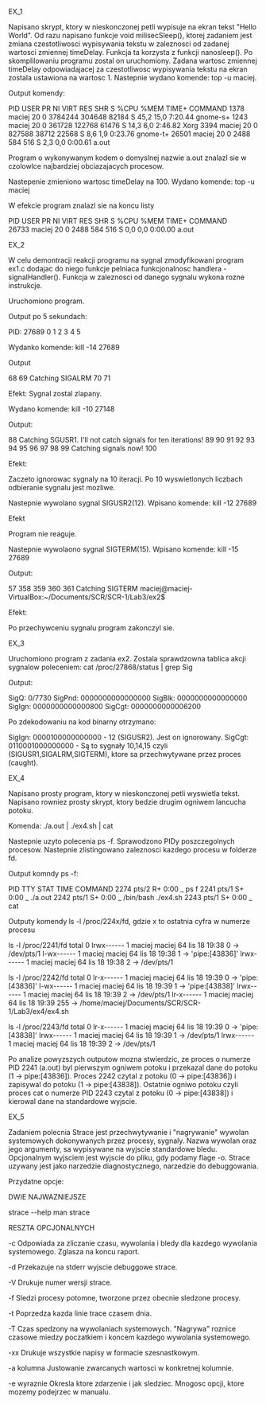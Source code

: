 EX_1

Napisano skrypt, ktory w nieskonczonej petli wypisuje na ekran tekst
"Hello World". Od razu napisano funkcje void milisecSleep(), ktorej zadaniem jest zmiana czestotliwosci wypisywania tekstu w zaleznosci od zadanej wartosci zmiennej timeDelay. Funkcja ta korzysta z funkcji nanosleep(). Po skomplilowaniu programu zostal on uruchomiony. 
Zadana wartosc zmiennej timeDelay odpowiadajacej za czestotliwosc wypisywania tekstu na ekran zostala ustawiona na wartosc 1.
Nastepnie wydano komende: top -u maciej.

Output komendy:

PID   USER      PR  NI    VIRT    RES    SHR S  %CPU  %MEM     TIME+ COMMAND
1378  maciej    20   0 3784244 304648  82184 S  45,2  15,0   7:20.44 gnome-s+
1243  maciej    20   0  361728 122768  61476 S  14,3   6,0   2:46.82 Xorg
3394  maciej    20   0  827588  38712  22568 S   8,6   1,9   0:23.76 gnome-t+
26501 maciej    20   0    2488    584    516 S   2,3   0,0   0:00.61 a.out

Program o wykonywanym kodem o domyslnej nazwie a.out znalazl sie w czolowlce najbardziej obciazajacych procesow.

Nastepenie zmieniono wartosc timeDelay na 100. Wydano komende: top -u maciej

W efekcie program znalazl sie na koncu listy

PID   USER      PR  NI    VIRT    RES    SHR S  %CPU  %MEM     TIME+ COMMAND  
26733 maciej    20   0    2488    584    516 S   0,0   0,0   0:00.00 a.out

EX_2

W celu demontracji reakcji programu na sygnal zmodyfikowani program ex1.c dodajac
do niego funkcje pelniaca funkcjonalnosc handlera - signalHandler(). Funkcja w zaleznosci od danego sygnalu wykona rozne instrukcje. 

Uruchomiono program.

Output po 5 sekundach:

PID: 27689
0
1
2
3
4
5


Wydanko komende: kill -14 27689

Output

68
69
Catching SIGALRM
70
71

Efekt: Sygnal zostal zlapany.

Wydano komende: kill -10 27148

Output:

88
Catching SGUSR1. I'll not catch signals for ten iterations!
89
90
91
92
93
94
95
96
97
98
99
Catching signals now!
100

Efekt:

Zaczeto ignorowac sygnaly na 10 iteracji. Po 10 wyswietlonych liczbach odbieranie sygnalu jest mozliwe.

Nastepnie wywolano sygnal SIGUSR2(12). Wpisano komende: kill -12 27689

Efekt

Program nie reaguje.

Nastepnie wywolaono sygnal SIGTERM(15). Wpisano komende: kill -15 27689

Output:

57
358
359
360
361
Catching SIGTERM
maciej@maciej-VirtualBox:~/Documents/SCR/SCR-1/Lab3/ex2$

Efekt:

Po przechywceniu sygnalu program zakonczyl sie.

EX_3

Uruchomiono program z zadania ex2. Zostala sprawdzowna tablica akcji sygnalow poleceniem: cat /proc/27868/status | grep Sig

Output:

SigQ:	0/7730
SigPnd:	0000000000000000
SigBlk:	0000000000000000
SigIgn:	0000000000000800
SigCgt:	0000000000006200

Po zdekodowaniu na kod binarny otrzymano:

SigIgn: 0000100000000000 - 12 (SIGUSR2). Jest on ignorowany.
SigCgt: 0110001000000000 - Są to sygnały 10,14,15 czyli (SIGUSR1,SIGALRM,SIGTERM), ktore sa przechwytywane przez proces (caught).

EX_4

Napisano prosty program, ktory w nieskonczonej petli wyswietla tekst. Napisano rowniez prosty skrypt, ktory bedzie drugim ogniwem lancucha potoku.

Komenda: ./a.out | ./ex4.sh | cat

Nastepnie uzyto polecenia ps -f. Sprawodzono PIDy poszczegolnych procesow.
Nastepnie zlistingowano zaleznosci kazdego procesu w folderze fd.

Output komndy ps -f:

PID TTY      STAT   TIME COMMAND
2274 pts/2    R+     0:00  \_ ps f
2241 pts/1    S+     0:00  \_ ./a.out
2242 pts/1    S+     0:00  \_ /bin/bash ./ex4.sh
2243 pts/1    S+     0:00  \_ cat

Outputy komendy ls -l /proc/224x/fd, gdzie x to ostatnia cyfra w numerze 
procesu

ls -l /proc/2241/fd
total 0
lrwx------ 1 maciej maciej 64 lis 18 19:38 0 -> /dev/pts/1
l-wx------ 1 maciej maciej 64 lis 18 19:38 1 -> 'pipe:[43836]'
lrwx------ 1 maciej maciej 64 lis 18 19:38 2 -> /dev/pts/1

ls -l /proc/2242/fd
total 0
lr-x------ 1 maciej maciej 64 lis 18 19:39 0 -> 'pipe:[43836]'
l-wx------ 1 maciej maciej 64 lis 18 19:39 1 -> 'pipe:[43838]'
lrwx------ 1 maciej maciej 64 lis 18 19:39 2 -> /dev/pts/1
lr-x------ 1 maciej maciej 64 lis 18 19:39 255 -> /home/maciej/Documents/SCR/SCR-1/Lab3/ex4/ex4.sh

ls -l /proc/2243/fd
total 0
lr-x------ 1 maciej maciej 64 lis 18 19:39 0 -> 'pipe:[43838]'
lrwx------ 1 maciej maciej 64 lis 18 19:39 1 -> /dev/pts/1
lrwx------ 1 maciej maciej 64 lis 18 19:39 2 -> /dev/pts/1

Po analize powyzszych outputow mozna stwierdzic, ze proces o numerze PID 2241 (a.out) byl pierwszym ogniwem potoku i przekazal dane do potoku
(1 -> pipe:[43836]). Proces 2242 czytal z potoku (0 -> pipe:[43836]) i zapisywal do potoku (1 -> pipe:[43838]). Ostatnie ogniwo potoku czyli proces cat o numerze PID 2243 czytal z potoku (0 -> pipe:[43838]) i kierowal dane na standardowe wyjscie. 

EX_5

Zadaniem polecnia Strace jest przechwytywanie i "nagrywanie" wywolan systemowych dokonywanych przez procesy, sygnaly. Nazwa wywolan oraz jego argumenty, sa wypisywane na wyjscie standardowe bledu. Opcjonalnym wyjsciem jest wyjscie do pliku, gdy podamy flage -o.
    Strace uzywany jest jako narzedzie diagnostycznego, narzedzie do debuggowania.

Przydatne opcje:

DWIE NAJWAZNIEJSZE

strace --help
man strace

RESZTA OPCJONALNYCH

-c Odpowiada za zliczanie czasu, wywolania i bledy dla kazdego wywolania   systemowego. Zglasza na koncu raport.

-d Przekazuje na stderr wyjscie debuggowe strace.

-V Drukuje numer wersji strace.

-f Sledzi procesy potomne, tworzone przez obecnie sledzone procesy.

-t Poprzedza kazda linie trace czasem dnia.

-T Czas spedzony na wywolaniach systemowych. "Nagrywa" roznice czasowe
miedzy poczatkiem i koncem kazdego wywolania systemowego.

-xx Drukuje wszystkie napisy w formacie szesnastkowym.

-a kolumna Justowanie zwarcanych wartosci w konkretnej kolumnie.

-e wyraznie Okresla ktore zdarzenie i jak sledziec. Mnogosc opcji, ktore mozemy podejrzec w manualu.
